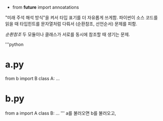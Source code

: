 - from __future__ import annoatations

"미래 주석 해석 방식"을 켜서 타입 표기를 더 자유롭게 쓰게함.
파이썬이 소스 코드를 읽을 때 타입힌트를 문자열처럼 다뤄서 (순환참조, 선언순서) 문제를 피함.

*순환참조*
두 모듈이나 클래스가 서로를 동시에 참조할 때 생기는 문제.

'''python
# a.py
from b import B
class A: ...

# b.py
from a import A
class B: ...
'''
a를 불러오면 b를 불러오고,
